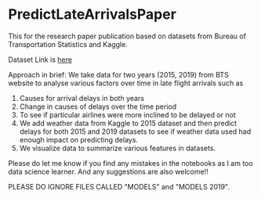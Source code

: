 # PredictLateArrivalsPaper
This for the research paper publication based on datasets from Bureau of Transportation Statistics and Kaggle.

Dataset Link is [here](https://drive.google.com/drive/folders/1l099BdDMIaCJeFdgLrca6aOAPTjM9K80?usp=sharing)

Approach in brief:
We take data for two years (2015, 2019) from BTS website to analyse various factors over time in late flight arrivals such as
1) Causes for arrival delays in both years
2) Change in causes of delays over the time period
3) To see if particular airlines were more inclined to be delayed or not
4) We add weather data from Kaggle to 2015 dataset and then predict delays for both 2015 and 2019 datasets to see if weather data used had enough impact on predicting delays.
5) We visualize data to summarize various features in datasets.

Please do let me know if you find any mistakes in the notebooks as I am too data science learner. And any suggestions are also welcome!!

PLEASE DO IGNORE FILES CALLED "MODELS" and "MODELS 2019".
